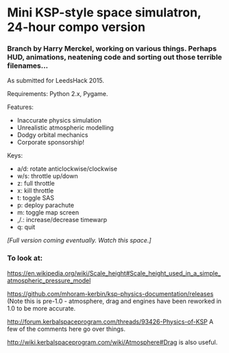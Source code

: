 Mini KSP-style space simulatron, 24-hour compo version
======

### Branch by Harry Merckel, working on various things. Perhaps HUD, animations, neatening code and sorting out those terrible filenames...

As submitted for LeedsHack 2015.

Requirements: Python 2.x, Pygame.

Features:
* Inaccurate physics simulation
* Unrealistic atmospheric modelling
* Dodgy orbital mechanics
* Corporate sponsorship!

Keys:
* a/d: rotate anticlockwise/clockwise
* w/s: throttle up/down
* z: full throttle
* x: kill throttle
* t: toggle SAS
* p: deploy parachute
* m: toggle map screen
* ,/.: increase/decrease timewarp
* q: quit

*[Full version coming eventually.  Watch this space.]*

### To look at:

https://en.wikipedia.org/wiki/Scale_height#Scale_height_used_in_a_simple_atmospheric_pressure_model

https://github.com/mhoram-kerbin/ksp-physics-documentation/releases (Note this is pre-1.0 - atmosphere, drag and engines have been reworked in 1.0 to be more accurate.

http://forum.kerbalspaceprogram.com/threads/93426-Physics-of-KSP A few of the comments here go over things.

http://wiki.kerbalspaceprogram.com/wiki/Atmosphere#Drag is also useful.